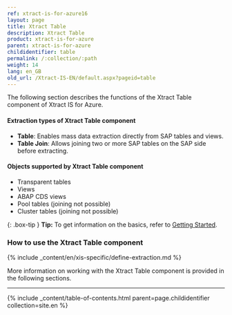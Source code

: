 ```yaml
---
ref: xtract-is-for-azure16
layout: page
title: Xtract Table
description: Xtract Table
product: xtract-is-for-azure
parent: xtract-is-for-azure
childidentifier: table
permalink: /:collection/:path
weight: 14
lang: en_GB
old_url: /Xtract-IS-EN/default.aspx?pageid=table
---
```

The following section describes the functions of the Xtract Table component of Xtract IS for Azure.<br>

#### Extraction types of Xtract Table component
- **Table**: Enables mass data extraction directly from SAP tables and views.
- **Table Join**: Allows joining two or more SAP tables on the SAP side before extracting. 

#### Objects supported by Xtract Table component

- Transparent tables
- Views
- ABAP CDS views
- Pool tables (joining not possible)
- Cluster tables (joining not possible)

{: .box-tip }
**Tip:** To get information on the basics, refer to [Getting Started](../getting-started). <br>

### How to use the Xtract Table component
{% include _content/en/xis-specific/define-extraction.md %}

More information on working with the Xtract Table component is provided in the following sections.

---

{% include _content/table-of-contents.html parent=page.childidentifier collection=site.en %}

